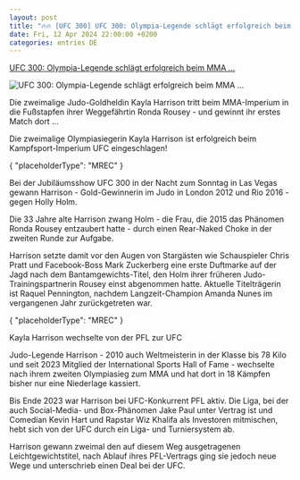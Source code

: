 ```yaml
---
layout: post
title: "🔥🔥 [UFC 300] UFC 300: Olympia-Legende schlägt erfolgreich beim MMA ..."
date: Fri, 12 Apr 2024 22:00:00 +0200
categories: entries DE
---
```

[UFC 300: Olympia-Legende schlägt erfolgreich beim MMA ...](https://www.sport1.de/news/kampfsport/ufc/2024/04/ufc-300-olympia-legende-schlagt-erfolgreich-beim-mma-imperium-ein)

![UFC 300: Olympia-Legende schlägt erfolgreich beim MMA ...](https://reshape.sport1.de/c/t/d88384df-08b1-4a9f-a088-502c56850824/1200x630)

Die zweimalige Judo-Goldheldin Kayla Harrison tritt beim MMA-Imperium in die Fußstapfen ihrer Weggefährtin Ronda Rousey - und gewinnt ihr erstes Match dort ...

Die zweimalige Olympiasiegerin Kayla Harrison ist erfolgreich beim Kampfsport-Imperium UFC eingeschlagen!

{ "placeholderType": "MREC" }

Bei der Jubiläumsshow UFC 300 in der Nacht zum Sonntag in Las Vegas gewann Harrison - Gold-Gewinnerin im Judo in London 2012 und Rio 2016 - gegen Holly Holm.

Die 33 Jahre alte Harrison zwang Holm - die Frau, die 2015 das Phänomen Ronda Rousey entzaubert hatte - durch einen Rear-Naked Choke in der zweiten Runde zur Aufgabe.

Harrison setzte damit vor den Augen von Stargästen wie Schauspieler Chris Pratt und Facebook-Boss Mark Zuckerberg eine erste Duftmarke auf der Jagd nach dem Bantamgewichts-Titel, den Holm ihrer früheren Judo-Trainingspartnerin Rousey einst abgenommen hatte. Aktuelle Titelträgerin ist Raquel Pennington, nachdem Langzeit-Champion Amanda Nunes im vergangenen Jahr zurückgetreten war.

{ "placeholderType": "MREC" }

Kayla Harrison wechselte von der PFL zur UFC

Judo-Legende Harrison - 2010 auch Weltmeisterin in der Klasse bis 78 Kilo und seit 2023 Mitglied der International Sports Hall of Fame - wechselte nach ihrem zweiten Olympiasieg zum MMA und hat dort in 18 Kämpfen bisher nur eine Niederlage kassiert.

Bis Ende 2023 war Harrison bei UFC-Konkurrent PFL aktiv. Die Liga, bei der auch Social-Media- und Box-Phänomen Jake Paul unter Vertrag ist und Comedian Kevin Hart und Rapstar Wiz Khalifa als Investoren mitmischen, hebt sich von der UFC durch ein Liga- und Turniersystem ab.

Harrison gewann zweimal den auf diesem Weg ausgetragenen Leichtgewichtstitel, nach Ablauf ihres PFL-Vertrags ging sie jedoch neue Wege und unterschrieb einen Deal bei der UFC.


